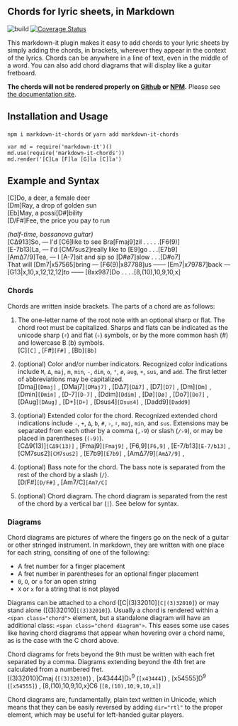 ## Chords for lyric sheets, in Markdown

![build](https://travis-ci.org/dnotes/markdown-it-chords.svg?branch=master)
[![Coverage Status](https://coveralls.io/repos/github/dnotes/markdown-it-chords/badge.svg?branch=master)](https://coveralls.io/github/dnotes/markdown-it-chords?branch=master)

[Github]: https://github.com/dnotes/markdown-it-chords
[NPM]: https://npmjs.com/package/markdown-it-chords
[Docs]: https://dnotes.github.io/markdown-it-chords/

This markdown-it plugin makes it easy to add chords to your lyric sheets by simply adding the chords, in brackets, wherever they appear in the context of the lyrics. Chords can be anywhere in a line of text, even in the middle of a word. You can also add chord diagrams that will display like a guitar fretboard.

**The chords will not be rendered properly on [Github] or [NPM].** Please see [the documentation site][docs].

## Installation and Usage

`npm i markdown-it-chords` or `yarn add markdown-it-chords`

```
var md = require('markdown-it')()
md.use(require('markdown-it-chords'))
md.render('[C]La [F]la [G]la [C]la')
```

## Example and Syntax

<!--song-->
[C]Do, a deer, a female deer\
[Dm]Ray, a drop of golden sun\
[Eb]May, a possi[D#]bility\
[D/F#]Fee, the price you pay to run

*(half-time, bossanova guitar)*\
[CΔ913]So, — I'd [C6]like to see Bra[Fmaj9]zil . . . . .[F6(9)]\
[E-7b13]La, — I'd [CM7sus2]really like to [E9]go . . .[E7b9]\
[AmΔ7/9]Tea, — I [A-7]sit and sip so [D#ø7]slow . . .[D#o7]\
That will [Dm7|x57565]bring — [F6(9)|x87788]us —— [Em7|x79787]back — [G13|x,10,x,12,12,12]to —— [8xx987]Do . . . .[8,(10),10,9,10,x]
<!--song-->

### Chords

Chords are written inside brackets. The parts of a chord are as follows:

1. The one-letter name of the root note with an optional sharp or flat. The chord root must be capitalized. Sharps and flats can be indicated as the unicode sharp (`♯`) and flat (`♭`) symbols, or by the more common hash (#) and lowercase B (b) symbols.\
[C]`[C]` ,
[F#]`[F#]` ,
[Bb]`[Bb]`

2. (optional) Color and/or number indicators. Recognized color indications include `M`, `Δ`, `maj`, `m`, `min`, `-`, `dim`, `o`, `°`, `ø`, `aug`, `+`, `sus`, and `add`. The first letter of abbreviations may be capitalized.\
[Dmaj]`[Dmaj]` ,
[DMaj7]`[DMaj7]` ,
[DΔ7]`[DΔ7]` ,
[D7]`[D7]` ,
[Dm]`[Dm]` ,
[Dmin]`[Dmin]` ,
[D-7]`[D-7]` ,
[Ddim]`[Ddim]` ,
[Dø]`[Dø]` ,
[Do7]`[Do7]` ,
[DAug]`[DAug]` ,
[D+]`[D+]` ,
[Dsus4]`[Dsus4]` ,
[Dadd9]`[Dadd9]`

3. (optional) Extended color for the chord. Recognized extended chord indications include `-`, `+`, `Δ`, `b`, `#`, `♭`, `♯`, `maj`, `min`, and `sus`. Extensions may be separated from each other by a comma (`,♭9`) or slash (`/♭9`), or may be placed in parentheses (`(♭9)`).\
[CΔ9(13)]`[CΔ9(13)]` ,
[Fmaj9]`[Fmaj9]` ,
[F6,9]`[F6,9]` ,
[E-7/b13]`[E-7/b13]` ,
[CM7sus2]`[CM7sus2]` ,
[E7b9]`[E7b9]` ,
[AmΔ7/9]`[AmΔ7/9]` ,

4. (optional) Bass note for the chord. The bass note is separated from the rest of the chord by a slash (`/`).\
[D/F#]`[D/F#]` ,
[Am7/C]`[Am7/C]`

5. (optional) Chord diagram. The chord diagram is separated from the rest of the chord by a vertical bar (`|`). See below for syntax.

### Diagrams

Chord diagrams are pictures of where the fingers go on the neck of a guitar or other stringed instrument. In markdown, they are written with one place for each string, consiting of one of the following:
* A fret number for a finger placement
* A fret number in parentheses for an optional finger placement
* `0`, `O`, or `o` for an open string
* `X` or `x` for a string that is not played

Diagrams can be attached to a chord ([C|(3)32010]`[C|(3)32010]`) or may stand alone ([(3)32010]`[(3)32010]`). Usually a chord is rendered within a `<span class="chord">` element, but a standalone diagram will have an additional class: `<span class="chord diagram">`. This eases some use cases like having chord diagrams that appear when hovering over a chord name, as is the case with the C chord above.

Chord diagrams for frets beyond the 9th must be written with each fret separated by a comma. Diagrams extending beyond the 4th fret are calculated from a numbered fret.\
[(3)32010]Cmaj (`[(3)32010]`) ,
[x43444]D♭<sup>9</sup> (`[x43444]`) ,
[x54555]D<sup>9</sup> (`[x54555]`) ,
[8,(10),10,9,10,x]C6 (`[8,(10),10,9,10,x]`)

Chord diagrams are, fundamentally, plain text written in Unicode, which means that they can be easily reversed by adding `dir="rtl"` to the proper element, which may be useful for left-handed guitar players.
